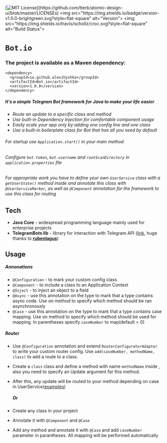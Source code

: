 [![MIT License](https://img.shields.io/apm/l/atomic-design-ui.svg?)](https://github.com/tterb/atomic-design-ui/blob/master/LICENSEs) 
<img src="https://img.shields.io/badge/version-v1.0.0-brightgreen.svg?style=flat-square" alt="Version">
<img src="https://img.shields.io/travis/schollz/croc.svg?style=flat-square" alt="Build
Status">


# `Bot.io`

### The project is available as a Maven dependency:
```
<dependency>
  <groupId>io.github.alexzhyshko</groupId>
  <artifactId>Bot.io</artifactId>
  <version>1.0.0</version>
</dependency>
```

##### It's a simple Telegram Bot framework for Java to make your life easier

  - *Route an update to a specific class and method*
  - *Use built-in Dependency Injection for comfortable component usage*
  - *Easily scale your app only by adding one config line and one class*
  - *Use a built-in boilerplate class for Bot that has all you need by default*

###### For startup use `Application.start()` in your main method
###### Configure `bot.token`, `bot.username` and `rootScanDirectory` in `application.properties` file
###### For appropriate work you have to define your own `UserService` class with a `getUserState()` method inside and annotate this class with `@UserServiceMarker`, as well as `@Component` annotation for the framework to use this class for routing

## Tech

* **Java Core** - widespread programming language mainly used for enterprise projects
* **TelegramBots lib** - library for interaction with Telegram API ([link](https://github.com/rubenlagus/TelegramBots/wiki/Getting-Started), huge thanks to [**rubenlagus**](https://github.com/rubenlagus))

## Usage

##### Annonations
* `@Configuration` - to mark your custom config class
* `@Component` - to include a class to an Application Context
* `@Inject` - to inject an object to a field
* `@Async` - use this annotation on the type to mark that a type contains async code. Use on method to specify which method should be ran asynchronously
* `@Case` - use this annotation on the type to mark that a type contains case mapping. Use on method to specify which method should be used for mapping. In parentheses specify `caseNumber` to map(default = 0)
##### Router
* Use `@Configuration` annotation and extend `RouterConfiguratorAdapter` to write your custom router config. Use `add(caseNumber, methodName, class)` to add a route to a class.
* Create a `class` class and define a method with name `methodName` inside , also you need to specify an Update argument for this method.
* After this, any update will be routed to your method depending on case in UserService([examples](src/main/cases))

  ##### Or
  
* Create any class in your project
* Annotate it with `@Component` and `@Case`
* Add any method and annotate it with `@Case` and add `caseNumber` parameter in parantheses. 
All mapping will be performed automatically
